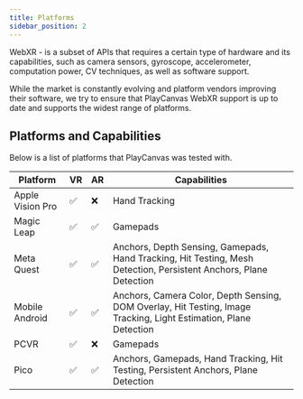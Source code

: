 ```yaml
---
title: Platforms
sidebar_position: 2
---
```


WebXR - is a subset of APIs that requires a certain type of hardware and its capabilities, such as camera sensors, gyroscope, accelerometer, computation power, CV techniques, as well as software support.

While the market is constantly evolving and platform vendors improving their software, we try to ensure that PlayCanvas WebXR support is up to date and supports the widest range of platforms.

## Platforms and Capabilities

Below is a list of platforms that PlayCanvas was tested with.

| Platform | VR | AR | Capabilities |
| - | - | - | - |
| Apple Vision Pro | :white_check_mark: | :x: | Hand Tracking |
| Magic Leap | :white_check_mark: | :white_check_mark: | Gamepads |
| Meta Quest | :white_check_mark: | :white_check_mark: | Anchors, Depth Sensing, Gamepads, Hand Tracking, Hit Testing, Mesh Detection, Persistent Anchors, Plane Detection |
| Mobile Android | :white_check_mark: | :white_check_mark: | Anchors, Camera Color, Depth Sensing, DOM Overlay, Hit Testing, Image Tracking, Light Estimation, Plane Detection |
| PCVR | :white_check_mark: | :x: | Gamepads |
| Pico | :white_check_mark: | :white_check_mark: | Anchors, Gamepads, Hand Tracking, Hit Testing, Persistent Anchors, Plane Detection |
